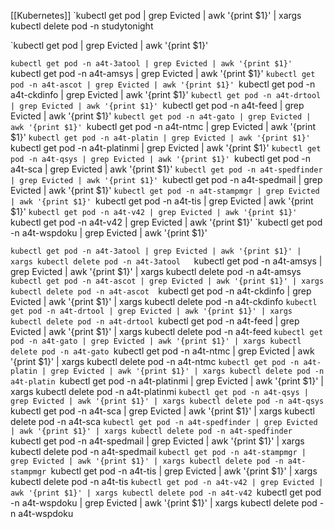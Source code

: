 [[Kubernetes]]
`kubectl get pod | grep Evicted | awk '{print $1}' | xargs kubectl delete pod -n studytonight

`kubectl get pod | grep Evicted | awk '{print $1}'

`kubectl get pod -n a4t-3atool | grep Evicted | awk '{print $1}'     
`kubectl get pod -n a4t-amsys | grep Evicted | awk '{print $1}'
`kubectl get pod -n a4t-ascot | grep Evicted | awk '{print $1}'
`kubectl get pod -n a4t-ckdinfo | grep Evicted | awk '{print $1}'
`kubectl get pod -n a4t-drtool | grep Evicted | awk '{print $1}'
`kubectl get pod -n a4t-feed | grep Evicted | awk '{print $1}'
`kubectl get pod -n a4t-gato | grep Evicted | awk '{print $1}'
`kubectl get pod -n a4t-ntmc | grep Evicted | awk '{print $1}'
`kubectl get pod -n a4t-platin | grep Evicted | awk '{print $1}'
`kubectl get pod -n a4t-platinmi | grep Evicted | awk '{print $1}'
`kubectl get pod -n a4t-qsys | grep Evicted | awk '{print $1}'
`kubectl get pod -n a4t-sca | grep Evicted | awk '{print $1}'
`kubectl get pod -n a4t-spedfinder | grep Evicted | awk '{print $1}'
`kubectl get pod -n a4t-spedmail | grep Evicted | awk '{print $1}'
`kubectl get pod -n a4t-stampmgr | grep Evicted | awk '{print $1}'
`kubectl get pod -n a4t-tis | grep Evicted | awk '{print $1}'
`kubectl get pod -n a4t-v42 | grep Evicted | awk '{print $1}'
`kubectl get pod -n a4t-v42 | grep Evicted | awk '{print $1}'
`kubectl get pod -n a4t-wspdoku | grep Evicted | awk '{print $1}'

`kubectl get pod -n a4t-3atool | grep Evicted | awk '{print $1}' | xargs kubectl delete pod -n a4t-3atool  
`kubectl get pod -n a4t-amsys | grep Evicted | awk '{print $1}' | xargs kubectl delete pod -n a4t-amsys 
`kubectl get pod -n a4t-ascot | grep Evicted | awk '{print $1}' | xargs kubectl delete pod -n a4t-ascot 
`kubectl get pod -n a4t-ckdinfo | grep Evicted | awk '{print $1}' | xargs kubectl delete pod -n a4t-ckdinfo
`kubectl get pod -n a4t-drtool | grep Evicted | awk '{print $1}' | xargs kubectl delete pod -n a4t-drtool
`kubectl get pod -n a4t-feed | grep Evicted | awk '{print $1}' | xargs kubectl delete pod -n a4t-feed
`kubectl get pod -n a4t-gato | grep Evicted | awk '{print $1}' | xargs kubectl delete pod -n a4t-gato
`kubectl get pod -n a4t-ntmc | grep Evicted | awk '{print $1}' | xargs kubectl delete pod -n a4t-ntmc
`kubectl get pod -n a4t-platin | grep Evicted | awk '{print $1}' | xargs kubectl delete pod -n a4t-platin
`kubectl get pod -n a4t-platinmi | grep Evicted | awk '{print $1}' | xargs kubectl delete pod -n a4t-platinmi
`kubectl get pod -n a4t-qsys | grep Evicted | awk '{print $1}' | xargs kubectl delete pod -n a4t-qsys
`kubectl get pod -n a4t-sca | grep Evicted | awk '{print $1}' | xargs kubectl delete pod -n a4t-sca
`kubectl get pod -n a4t-spedfinder | grep Evicted | awk '{print $1}' | xargs kubectl delete pod -n a4t-spedfinder
`kubectl get pod -n a4t-spedmail | grep Evicted | awk '{print $1}' | xargs kubectl delete pod -n a4t-spedmail
`kubectl get pod -n a4t-stampmgr | grep Evicted | awk '{print $1}' | xargs kubectl delete pod -n a4t-stampmgr
`kubectl get pod -n a4t-tis | grep Evicted | awk '{print $1}' | xargs kubectl delete pod -n a4t-tis
`kubectl get pod -n a4t-v42 | grep Evicted | awk '{print $1}' | xargs kubectl delete pod -n a4t-v42
`kubectl get pod -n a4t-wspdoku | grep Evicted | awk '{print $1}' | xargs kubectl delete pod -n a4t-wspdoku

